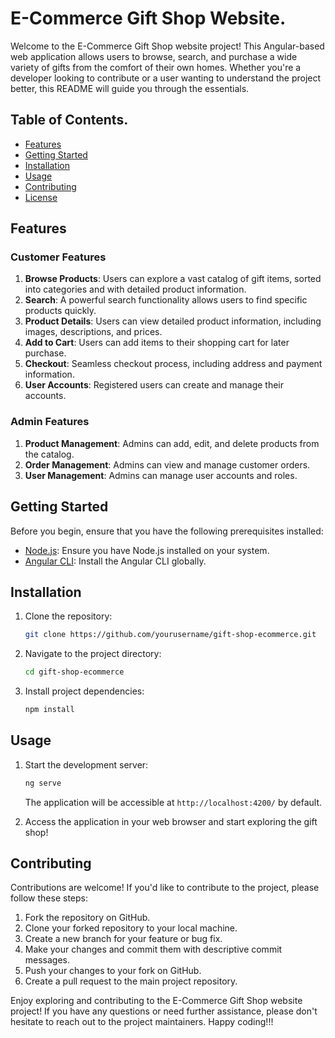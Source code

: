 # E-Commerce Gift Shop Website.

Welcome to the E-Commerce Gift Shop website project! This Angular-based web application allows users to browse, search, and purchase a wide variety of gifts from the comfort of their own homes. Whether you're a developer looking to contribute or a user wanting to understand the project better, this README will guide you through the essentials.

## Table of Contents.

- [Features](#features)
- [Getting Started](#getting-started)
- [Installation](#installation)
- [Usage](#usage)
- [Contributing](#contributing)
- [License](#license)

## Features

### Customer Features

1. **Browse Products**: Users can explore a vast catalog of gift items, sorted into categories and with detailed product information.
2. **Search**: A powerful search functionality allows users to find specific products quickly.
3. **Product Details**: Users can view detailed product information, including images, descriptions, and prices.
4. **Add to Cart**: Users can add items to their shopping cart for later purchase.
5. **Checkout**: Seamless checkout process, including address and payment information.
6. **User Accounts**: Registered users can create and manage their accounts.

### Admin Features

1. **Product Management**: Admins can add, edit, and delete products from the catalog.
2. **Order Management**: Admins can view and manage customer orders.
3. **User Management**: Admins can manage user accounts and roles.

## Getting Started

Before you begin, ensure that you have the following prerequisites installed:

- [Node.js](https://nodejs.org/): Ensure you have Node.js installed on your system.
- [Angular CLI](https://angular.io/guide/setup-local): Install the Angular CLI globally.

## Installation

1. Clone the repository:

   ```bash
   git clone https://github.com/yourusername/gift-shop-ecommerce.git
   ```

2. Navigate to the project directory:

   ```bash
   cd gift-shop-ecommerce
   ```

3. Install project dependencies:

   ```bash
   npm install
   ```

## Usage

1. Start the development server:

   ```bash
   ng serve
   ```

   The application will be accessible at `http://localhost:4200/` by default.

2. Access the application in your web browser and start exploring the gift shop!

## Contributing

Contributions are welcome! If you'd like to contribute to the project, please follow these steps:

1. Fork the repository on GitHub.
2. Clone your forked repository to your local machine.
3. Create a new branch for your feature or bug fix.
4. Make your changes and commit them with descriptive commit messages.
5. Push your changes to your fork on GitHub.
6. Create a pull request to the main project repository.

Enjoy exploring and contributing to the E-Commerce Gift Shop website project! If you have any questions or need further assistance, please don't hesitate to reach out to the project maintainers. Happy coding!!!
